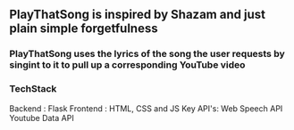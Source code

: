 
## PlayThatSong is inspired by Shazam and just plain simple forgetfulness

### PlayThatSong uses the lyrics of the song the user requests by singint to it to pull up a corresponding YouTube video

### TechStack
Backend : Flask
Frontend : HTML, CSS and JS
Key API's:
Web Speech API
Youtube Data API

